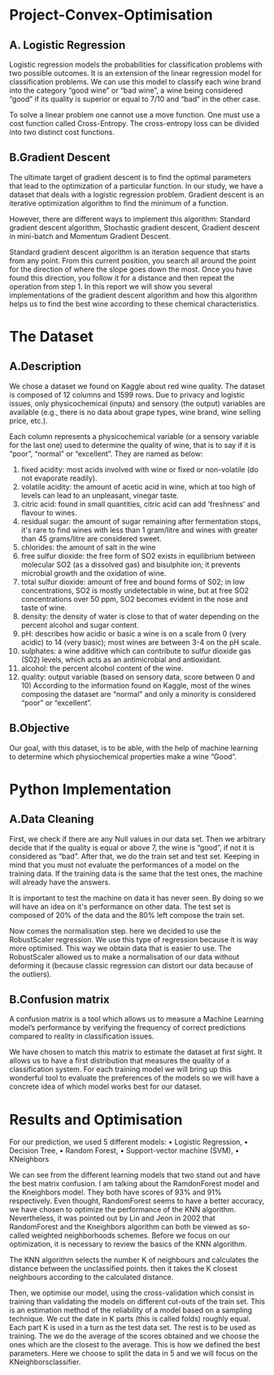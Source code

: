 # **Project-Convex-Optimisation**

## **A. Logistic Regression**

Logistic regression models the probabilities for classification problems with two possible
outcomes. It is an extension of the linear regression model for classification problems.
We can use this model to classify each wine brand into the category “good wine” or “bad
wine”, a wine being considered “good” if its quality is superior or equal to 7/10 and “bad” in
the other case.

To solve a linear problem one cannot use a move function. One must use a cost function called
Cross-Entropy. The cross-entropy loss can be divided into two distinct cost functions.

## **B.Gradient Descent**

The ultimate target of gradient descent is to find the optimal parameters that lead to the
optimization of a particular function. In our study, we have a dataset that deals with a logistic
regression problem. Gradient descent is an iterative optimization algorithm to find the
minimum of a function.

However, there are different ways to implement this algorithm: Standard gradient descent
algorithm, Stochastic gradient descent, Gradient descent in mini-batch and Momentum
Gradient Descent.

Standard gradient descent algorithm is an iteration sequence that starts from any point. From
this current position, you search all around the point for the direction of where the slope goes
down the most. Once you have found this direction, you follow it for a distance and then
repeat the operation from step 1.
In this report we will show you several implementations of the gradient descent algorithm
and how this algorithm helps us to find the best wine according to these chemical
characteristics.

# **The Dataset**

## **A.Description**

We chose a dataset we found on Kaggle about red wine quality.
The dataset is composed of 12 columns and 1599 rows.
Due to privacy and logistic issues, only physicochemical (inputs) and sensory (the output)
variables are available (e.g., there is no data about grape types, wine brand, wine selling price,
etc.).

Each column represents a physicochemical variable (or a sensory variable for the last one)
used to determine the quality of wine, that is to say if it is “poor”, “normal” or “excellent”.
They are named as below:
1. fixed acidity: most acids involved with wine or fixed or non-volatile (do not
evaporate readily).
2. volatile acidity: the amount of acetic acid in wine, which at too high of levels can
lead to an unpleasant, vinegar taste.
3. citric acid: found in small quantities, citric acid can add 'freshness' and flavour to
wines.
4. residual sugar: the amount of sugar remaining after fermentation stops, it's rare
to find wines with less than 1 gram/litre and wines with greater than 45 grams/litre
are considered sweet.
5. chlorides: the amount of salt in the wine
6. free sulfur dioxide: the free form of SO2 exists in equilibrium between molecular
SO2 (as a dissolved gas) and bisulphite ion; it prevents microbial growth and the
oxidation of wine.
7. total sulfur dioxide: amount of free and bound forms of S02; in low concentrations,
SO2 is mostly undetectable in wine, but at free SO2 concentrations over 50 ppm,
SO2 becomes evident in the nose and taste of wine.
8. density: the density of water is close to that of water depending on the percent
alcohol and sugar content.
9. pH: describes how acidic or basic a wine is on a scale from 0 (very acidic) to 14
(very basic); most wines are between 3-4 on the pH scale.
10. sulphates: a wine additive which can contribute to sulfur dioxide gas (S02) levels,
which acts as an antimicrobial and antioxidant.
11. alcohol: the percent alcohol content of the wine.
12. quality: output variable (based on sensory data, score between 0 and 10)
According to the information found on Kaggle, most of the wines composing the dataset
are “normal” and only a minority is considered “poor” or “excellent”.

## **B.Objective**

Our goal, with this dataset, is to be able, with the help of machine learning to determine
which physiochemical properties make a wine “Good”. 

# **Python Implementation**  

## **A.Data Cleaning**

First, we check if there are any Null values in our data set. Then we arbitrary decide that if the quality is equal or above 7, the wine is “good”, if not it is
considered as “bad”. After that, we do the train set and test set. Keeping in mind that you must not evaluate the
performances of a model on the training data. If the training data is the same that the test
ones, the machine will already have the answers.

It is important to test the machine on data it has never seen. By doing so we will have an idea
on it's performance on other data. The test set is composed of 20% of the data and the 80%
left compose the train set.

Now comes the normalisation step. here we decided to use the RobustScaler regression. We use this type of regression because
it is way more optimised. This way we obtain data that is easier to use. The RobustScaler
allowed us to make a normalisation of our data without deforming it (because classic
regression can distort our data because of the outliers).

## **B.Confusion matrix**

A confusion matrix is a tool which allows us to measure a Machine Learning model’s
performance by verifying the frequency of correct predictions compared to reality in
classification issues.

We have chosen to match this matrix to estimate the dataset at first sight. It allows us to have
a first distribution that measures the quality of a classification system. For each training model we will bring up this wonderful tool to evaluate the preferences of
the models so we will have a concrete idea of which model works best for our dataset. 

# **Results and Optimisation** 

For our prediction, we used 5 different models:
• Logistic Regression,
• Decision Tree,
• Random Forest,
• Support-vector machine (SVM),
• KNeighbors

We can see from the different learning models that two stand out and have the best matrix
confusion. I am talking about the RamdonForest model and the Kneighbors model. They
both have scores of 93% and 91% respectively. Even thought, RandomForest seems to have
a better accuracy, we have chosen to optimize the performance of the KNN algorithm.
Nevertheless, it was pointed out by Lin and Jeon in 2002 that RandomForest and the
Kneighbors algorithm can both be viewed as so-called weighted neighborhoods schemes.
Before we focus on our optimization, it is necessary to review the basics of the KNN
algorithm. 

The KNN algorithm selects the number K of neighbours and calculates the distance between 
the unclassified points. then it takes the K closest neighbours according to the calculated distance.

Then, we optimise our model, using the cross-validation which consist in training than
validating the models on different cut-outs of the train set. This is an estimation method of
the reliability of a model based on a sampling technique. We cut the date in K parts (this is
called folds) roughly equal. Each part K is used in a turn as the test data set. The rest is to be
used as training. The we do the average of the scores obtained and we choose the ones
which are the closest to the average. This is how we defined the best parameters. Here we
choose to split the data in 5 and we will focus on the KNeighborsclassifier.

